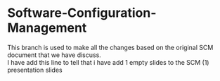 # Software-Configuration-Management 
This branch is used to make all the changes based on the original SCM document that we have discuss.  
I have add this line to tell that i have add 1 empty slides to the SCM (1) presentation slides
